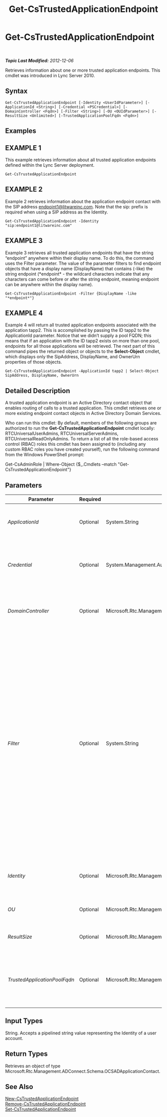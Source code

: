 ﻿---
title: Get-CsTrustedApplicationEndpoint
TOCTitle: Get-CsTrustedApplicationEndpoint
ms:assetid: f66ac464-31ef-4aa3-9b79-f9e67ebc1475
ms:mtpsurl: https://technet.microsoft.com/en-us/library/Gg413035(v=OCS.15)
ms:contentKeyID: 48185842
ms.date: 07/23/2014
mtps_version: v=OCS.15
---

<div data-xmlns="http://www.w3.org/1999/xhtml">

<div class="topic" data-xmlns="http://www.w3.org/1999/xhtml" data-msxsl="urn:schemas-microsoft-com:xslt" data-cs="http://msdn.microsoft.com/en-us/">

<div data-asp="http://msdn2.microsoft.com/asp">

# Get-CsTrustedApplicationEndpoint

</div>

<div id="mainSection">

<div id="mainBody">

<span> </span>

_**Topic Last Modified:** 2012-12-06_

Retrieves information about one or more trusted application endpoints. This cmdlet was introduced in Lync Server 2010.

<div>

## Syntax

    Get-CsTrustedApplicationEndpoint [-Identity <UserIdParameter>] [-ApplicationId <String>] [-Credential <PSCredential>] [-DomainController <Fqdn>] [-Filter <String>] [-OU <OUIdParameter>] [-ResultSize <Unlimited>] [-TrustedApplicationPoolFqdn <Fqdn>]

</div>

<div>

## Examples

<div>

## EXAMPLE 1

This example retrieves information about all trusted application endpoints defined within the Lync Server deployment.

    Get-CsTrustedApplicationEndpoint

</div>

<div>

## EXAMPLE 2

Example 2 retrieves information about the application endpoint contact with the SIP address endpoint1@litwareinc.com. Note that the sip: prefix is required when using a SIP address as the Identity.

    Get-CsTrustedApplicationEndpoint -Identity "sip:endpoint1@litwareinc.com"

</div>

<div>

## EXAMPLE 3

Example 3 retrieves all trusted application endpoints that have the string “endpoint” anywhere within their display name. To do this, the command uses the Filter parameter. The value of the parameter filters to find endpoint objects that have a display name (DisplayName) that contains (-like) the string endpoint (\*endpoint\* - the wildcard characters indicate that any characters can come before or after the string endpoint, meaning endpoint can be anywhere within the display name).

    Get-CsTrustedApplicationEndpoint -Filter {DisplayName -like "*endpoint*"}

</div>

<div>

## EXAMPLE 4

Example 4 will return all trusted application endpoints associated with the application tapp2. This is accomplished by passing the ID tapp2 to the ApplicationId parameter. Notice that we didn’t supply a pool FQDN; this means that if an application with the ID tapp2 exists on more than one pool, endpoints for all those applications will be retrieved. The next part of this command pipes the returned object or objects to the **Select-Object** cmdlet, which displays only the SipAddress, DisplayName, and OwnerUrn properties of those objects.

    Get-CsTrustedApplicationEndpoint -ApplicationId tapp2 | Select-Object SipAddress, DisplayName, OwnerUrn

</div>

</div>

<div>

## Detailed Description

A trusted application endpoint is an Active Directory contact object that enables routing of calls to a trusted application. This cmdlet retrieves one or more existing endpoint contact objects in Active Directory Domain Services.

Who can run this cmdlet: By default, members of the following groups are authorized to run the **Get-CsTrustedApplicationEndpoint** cmdlet locally: RTCUniversalUserAdmins, RTCUniversalServerAdmins, RTCUniversalReadOnlyAdmins. To return a list of all the role-based access control (RBAC) roles this cmdlet has been assigned to (including any custom RBAC roles you have created yourself), run the following command from the Windows PowerShell prompt:

Get-CsAdminRole | Where-Object {$\_.Cmdlets –match "Get-CsTrustedApplicationEndpoint"}

</div>

<div>

## Parameters


<table>
<colgroup>
<col style="width: 25%" />
<col style="width: 25%" />
<col style="width: 25%" />
<col style="width: 25%" />
</colgroup>
<thead>
<tr class="header">
<th>Parameter</th>
<th>Required</th>
<th>Type</th>
<th>Description</th>
</tr>
</thead>
<tbody>
<tr class="odd">
<td><p><em>ApplicationId</em></p></td>
<td><p>Optional</p></td>
<td><p>System.String</p></td>
<td><p>The application ID of the trusted application for the endpoint you want to retrieve.</p></td>
</tr>
<tr class="even">
<td><p><em>Credential</em></p></td>
<td><p>Optional</p></td>
<td><p>System.Management.Automation.PSCredential</p></td>
<td><p>Alternate credentials to be used to retrieve the endpoint. You can retrieve a PSCredential object by calling the <strong>Get-Credential</strong> cmdlet.</p></td>
</tr>
<tr class="odd">
<td><p><em>DomainController</em></p></td>
<td><p>Optional</p></td>
<td><p>Microsoft.Rtc.Management.Deploy.Fqdn</p></td>
<td><p>Allows you to specify a domain controller. If no domain controller is specified, the first available will be used.</p></td>
</tr>
<tr class="even">
<td><p><em>Filter</em></p></td>
<td><p>Optional</p></td>
<td><p>System.String</p></td>
<td><p>Enables you to limit the returned data by filtering on specific attributes for Lync Server. For example, you can limit returned data to contacts whose display names or SIP addresses match a certain wildcard pattern.</p>
<p>The Filter parameter uses the same Windows PowerShell filtering syntax that is used by the <strong>Where-Object</strong> cmdlet. For example, a filter that returns only contacts that have been enabled for Enterprise Voice would look like this: {EnterpriseVoiceEnabled -eq $True}, with EnterpriseVoiceEnabled representing the Active Directory attribute, -eq representing the comparison operator (equal to), and $True (a built-in Windows PowerShell variable) representing the filter value.</p></td>
</tr>
<tr class="odd">
<td><p><em>Identity</em></p></td>
<td><p>Optional</p></td>
<td><p>Microsoft.Rtc.Management.AD.UserIdParameter</p></td>
<td><p>The Identity (distinguished name), SIP address, or display name of the application endpoint to be modified.</p></td>
</tr>
<tr class="even">
<td><p><em>OU</em></p></td>
<td><p>Optional</p></td>
<td><p>Microsoft.Rtc.Management.AD.OUIdParameter</p></td>
<td><p>The OU in which the endpoint resides.</p></td>
</tr>
<tr class="odd">
<td><p><em>ResultSize</em></p></td>
<td><p>Optional</p></td>
<td><p>Microsoft.Rtc.Management.ADConnect.Core.Unlimited</p></td>
<td><p>The maximum number of endpoint records to retrieve.</p></td>
</tr>
<tr class="even">
<td><p><em>TrustedApplicationPoolFqdn</em></p></td>
<td><p>Optional</p></td>
<td><p>Microsoft.Rtc.Management.Deploy.Fqdn</p></td>
<td><p>The fully qualified domain name (FQDN) of the trusted application pool associated with the application for the endpoint you want to retrieve.</p></td>
</tr>
</tbody>
</table>


</div>

<div>

## Input Types

String. Accepts a pipelined string value representing the Identity of a user account.

</div>

<div>

## Return Types

Retrieves an object of type Microsoft.Rtc.Management.ADConnect.Schema.OCSADApplicationContact.

</div>

<div>

## See Also


[New-CsTrustedApplicationEndpoint](new-cstrustedapplicationendpoint.md)  
[Remove-CsTrustedApplicationEndpoint](remove-cstrustedapplicationendpoint.md)  
[Set-CsTrustedApplicationEndpoint](set-cstrustedapplicationendpoint.md)  
  

</div>

</div>

<span> </span>

</div>

</div>

</div>

